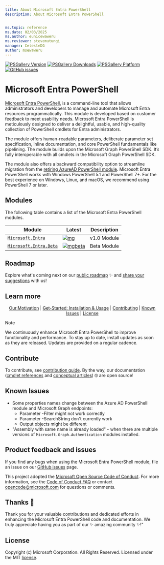 ```yaml
---
title: About Microsoft Entra PowerShell
description: About Microsoft Entra PowerShell


ms.topic: reference
ms.date: 02/03/2025
ms.author: eunicewaweru
ms.reviewer: stevemutungi
manager: CelesteDG
author: msewaweru
---
```


[![PSGallery Version](https://img.shields.io/powershellgallery/v/Microsoft.Entra.svg?style=flat&logo=powershell&label=PSGallery%20Version)](https://www.powershellgallery.com/packages/Microsoft.Entra)
[![PSGallery Downloads](https://img.shields.io/powershellgallery/dt/Microsoft.Entra.svg?style=flat&logo=powershell&label=PSGallery%20Downloads)](https://www.powershellgallery.com/packages/Microsoft.Entra)
[![PSGallery Platform](https://img.shields.io/powershellgallery/p/Microsoft.Entra.svg?style=flat&logo=powershell&label=PSGallery%20Platform)](https://www.powershellgallery.com/packages/Microsoft.Entra)
[![GitHub issues](https://img.shields.io/github/issues/microsoftgraph/entra-powershell)](https://github.com/microsoftgraph/entra-powershell/issues)

# Microsoft Entra PowerShell

[Microsoft Entra PowerShell][learn.microsoft], is a command-line tool that allows administrators and developers to manage and automate Microsoft Entra resources programmatically. This module is developed based on customer feedback to meet usability needs. Microsoft Entra PowerShell is meticulously designed to deliver a delightful, usable, and high-quality collection of PowerShell cmdlets for Entra administrators.

The module offers human-readable parameters, deliberate parameter set specification, inline documentation, and core PowerShell fundamentals like pipelining. The module builds upon the Microsoft Graph PowerShell SDK. It’s fully interoperable with all cmdlets in the Microsoft Graph PowerShell SDK.

The module also offers a backward compatibility option to streamline migration from the [retiring AzureAD PowerShell module][azureADRetirement]. Microsoft Entra PowerShell works with Windows PowerShell 5.1 and PowerShell 7+. For the best experience on Windows, Linux, and macOS, we recommend using PowerShell 7 or later.

## Modules

The following table contains a list of the Microsoft Entra PowerShell modules.

| Module                                          | Latest                          | Description  |
|------------------------------------------------|--------------------------------|--------------|
| [`Microsoft.Entra`][entrapsgallery]           | [![mg]][entrapsgallery]        | v1.0 Module  |
| [`Microsoft.Entra.Beta`][entrapsgallerybeta]  | [![mgbeta]][entrapsgallerybeta] | Beta Module  |

## Roadmap

Explore what's coming next on our [public roadmap][public-roadmap] ✨ and [share your suggestions][suggestions] with us!

## Learn more

<p align="center">
   <a href="MOTIVATION.md">Our Motivation</a> |
  <a href="GET-STARTED.md">Get-Started: Installation & Usage</a> |
  <a href="#contributing">Contributing</a> |
  <a href="#known-issues">Known Issues</a> |
  <a href="#license">License</a>
</p>

> [!NOTE]  
> We continuously enhance Microsoft Entra PowerShell to improve functionality and performance. To stay up to date, install updates as soon as they are released. Updates are provided on a regular cadence.

## Contribute

To contribute, see [contribution guide](CONTRIBUTING.md). By the way, our documentation ([cmdlet references](./module/docs/) and [conceptual articles][docs-repo]) 🤓 are open source!

## Known Issues

- Some properties names change between the Azure AD PowerShell module and Microsoft Graph endpoints:
  - Parameter -Filter might not work correctly
  - Parameter -SearchString don't currently work
  - Output objects might be different
- "Assembly with same name is already loaded" - when there are multiple versions of `Microsoft.Graph.Authentication` modules installed.

## Product feedback and issues

If you find any bugs when using the Microsoft Entra PowerShell module, file an issue on our [GitHub issues][entraPowershellIssues] page.

This project adopted the [Microsoft Open Source Code of Conduct](https://opensource.microsoft.com/codeofconduct/). For more information, see the [Code of Conduct FAQ](https://opensource.microsoft.com/codeofconduct/faq/) or contact [opencode@microsoft.com](mailto:opencode@microsoft.com) for questions or comments.

## Thanks :purple_heart:

Thank you for your valuable contributions and dedicated efforts in enhancing the Microsoft Entra PowerShell code and documentation. We truly appreciate having you as part of our ✨ amazing community ✨!"

## License

Copyright (c) Microsoft Corporation. All Rights Reserved. Licensed under the MIT [license](LICENSE).

<!-- PS Gallery -->
[entrapsgallery]: https://aka.ms/entra/ps/gallery
[entrapsgallerybeta]: https://aka.ms/entra/ps/gallery/beta

[mg]: https://img.shields.io/powershellgallery/v/Microsoft.Entra.svg?style=flat-square&label=Microsoft.Entra
[mgbeta]: https://img.shields.io/powershellgallery/v/Microsoft.Entra.Beta.svg?style=flat-square&label=Microsoft.Entra.Beta

[entraPowershellIssues]: htts://aka.ms/entra/ps/issues
[azureADRetirement]: https://techcommunity.microsoft.com/blog/microsoft-entra-blog/action-required-msonline-and-azuread-powershell-retirement---2025-info-and-resou/4364991
[learn.microsoft]: https://aka.ms/entra/ps/docs
[public-roadmap]: https://github.com/orgs/microsoftgraph/projects/69/views/1
[suggestions]: https://github.com/microsoftgraph/entra-powershell/discussions
[docs-repo]: https://github.com/MicrosoftDocs/entra-powershell-docs/tree/main/docs/conceptual
